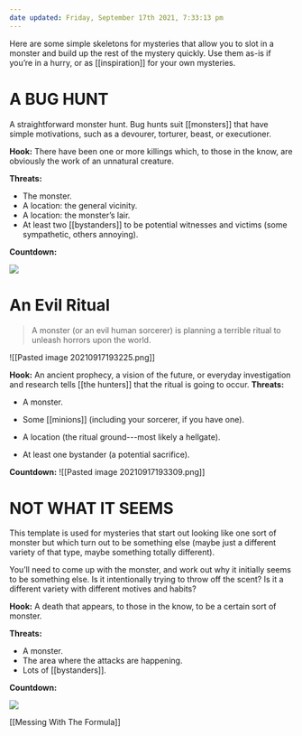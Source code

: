 ```yaml
---
date updated: Friday, September 17th 2021, 7:33:13 pm
---
```

Here are some simple skeletons for mysteries that allow you to slot in a monster and build up the rest of the mystery quickly. Use them as-is if you’re in a hurry, or as [[inspiration]] for your own mysteries.

# A BUG HUNT

A straightforward monster hunt. Bug hunts suit [[monsters]] that have simple motivations, such as a devourer, torturer, beast, or executioner.

**Hook:** There have been one or more killings which, to those in the know, are obviously the work of an unnatural creature.

**Threats:**

- The monster.
- A location: the general vicinity.
- A location: the monster’s lair.
- At least two [[bystanders]] to be potential witnesses and victims (some sympathetic, others annoying).

**Countdown:**

![](MotWIMG24.jpeg)

# An Evil Ritual

> A monster (or an evil human sorcerer) is planning a terrible ritual to unleash horrors upon the world.
>
![[Pasted image 20210917193225.png]]

**Hook:** An ancient prophecy, a vision of the future, or everyday investigation and research tells [[the hunters]] that the ritual is going to occur. **Threats:**

- A monster.

- Some [[minions]] (including your sorcerer, if you have one).

- A location (the ritual ground---most likely a hellgate).

- At least one bystander (a potential sacrifice).

**Countdown:**
 ![[Pasted image 20210917193309.png]]

# NOT WHAT IT SEEMS

This template is used for mysteries that start out looking like one sort of monster but which turn out to be something else (maybe just a different variety of that type, maybe something totally different).

You’ll need to come up with the monster, and work out why it initially seems to be something else. Is it intentionally trying to throw off the scent? Is it a different variety with different motives and habits?

**Hook:** A death that appears, to those in the know, to be a certain sort of monster.

**Threats:**

- A monster.
- The area where the attacks are happening.
- Lots of [[bystanders]].

**Countdown:**

![](MotWIMG25.jpeg)

[[Messing With The Formula]]